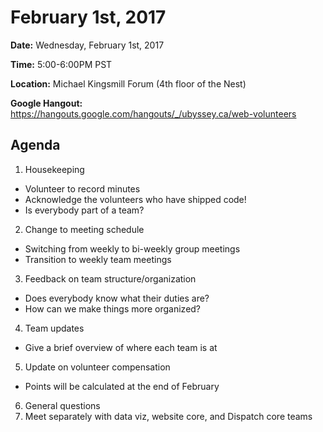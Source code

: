 # February 1st, 2017

**Date:** Wednesday, February 1st, 2017

**Time:** 5:00-6:00PM PST

**Location:** Michael Kingsmill Forum (4th floor of the Nest)

**Google Hangout:** https://hangouts.google.com/hangouts/_/ubyssey.ca/web-volunteers

## Agenda

1. Housekeeping
 * Volunteer to record minutes
 * Acknowledge the volunteers who have shipped code!
 * Is everybody part of a team?
2. Change to meeting schedule
 * Switching from weekly to bi-weekly group meetings
 * Transition to weekly team meetings
3. Feedback on team structure/organization
 * Does everybody know what their duties are?
 * How can we make things more organized?
4. Team updates
 * Give a brief overview of where each team is at
5. Update on volunteer compensation
 * Points will be calculated at the end of February
6. General questions
7. Meet separately with data viz, website core, and Dispatch core teams
